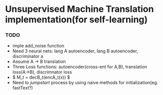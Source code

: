 # Unsupervised Machine Translation implementation(for self-learning)

### TODO

* imple add_noise function
* Need 3 neural nets: lang A autoencoder, lang B autoencoder, discriminator a
* Assume A -> B translation
* Three Loss functions: autoencoder(cross-ent for A,B), translation loss(A->B), discrimnator loss
* $ M_t = decB_t(encA_t(x)) $ 
* Need to *jumpstart* process by using naive methods for initialization(eg. fastText?)



